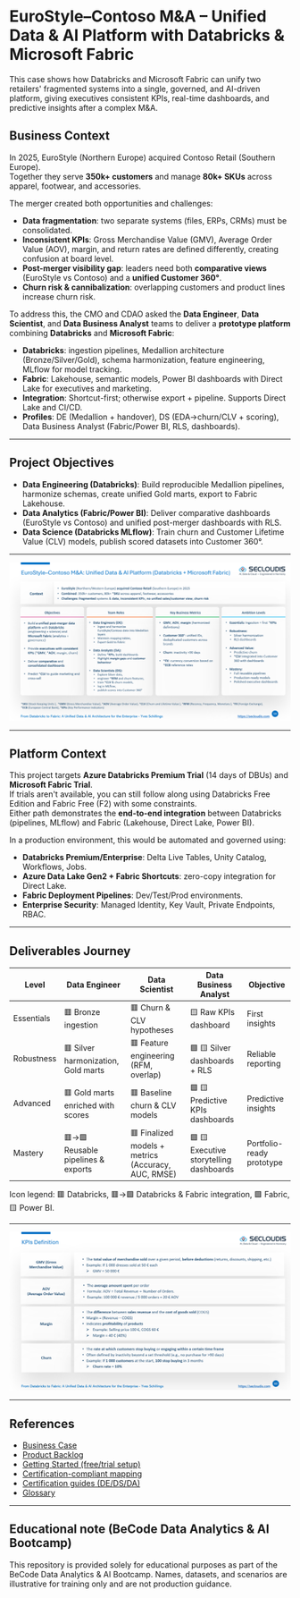 # EuroStyle–Contoso M&A – Unified Data & AI Platform with Databricks & Microsoft Fabric

This case shows how Databricks and Microsoft Fabric can unify two retailers' fragmented systems into a single, governed, and AI-driven platform, giving executives consistent KPIs, real-time dashboards, and predictive insights after a complex M&A.



## Business Context

In 2025, EuroStyle (Northern Europe) acquired Contoso Retail (Southern Europe).  
Together they serve **350k+ customers** and manage **80k+ SKUs** across apparel, footwear, and accessories.  

The merger created both opportunities and challenges:  
- **Data fragmentation**: two separate systems (files, ERPs, CRMs) must be consolidated.  
- **Inconsistent KPIs**: Gross Merchandise Value (GMV), Average Order Value (AOV), margin, and return rates are defined differently, creating confusion at board level.  
- **Post-merger visibility gap**: leaders need both **comparative views** (EuroStyle vs Contoso) and a **unified Customer 360°**.  
- **Churn risk & cannibalization**: overlapping customers and product lines increase churn risk.  

To address this, the CMO and CDAO asked the **Data Engineer**, **Data Scientist**, and **Data Business Analyst** teams to deliver a **prototype platform** combining **Databricks** and **Microsoft Fabric**:

- **Databricks**: ingestion pipelines, Medallion architecture (Bronze/Silver/Gold), schema harmonization, feature engineering, MLflow for model tracking.  
- **Fabric**: Lakehouse, semantic models, Power BI dashboards with Direct Lake for executives and marketing.  
 - **Integration**: Shortcut-first; otherwise export + pipeline. Supports Direct Lake and CI/CD.
 - **Profiles**: DE (Medallion + handover), DS (EDA→churn/CLV + scoring), Data Business Analyst (Fabric/Power BI, RLS, dashboards).
 

---

## Project Objectives

- **Data Engineering (Databricks)**: Build reproducible Medallion pipelines, harmonize schemas, create unified Gold marts, export to Fabric Lakehouse.  
- **Data Analytics (Fabric/Power BI)**: Deliver comparative dashboards (EuroStyle vs Contoso) and unified post-merger dashboards with RLS.  
- **Data Science (Databricks MLflow)**: Train churn and Customer Lifetime Value (CLV) models, publish scored datasets into Customer 360°.  

---

![picture 3](images/35d18433840be028b76217bbce653993e80e81add498968cc9f7bf81ecca2b62.png)  


---

## Platform Context

This project targets **Azure Databricks Premium Trial** (14 days of DBUs) and **Microsoft Fabric Trial**.  
If trials aren't available, you can still follow along using Databricks Free Edition and Fabric Free (F2) with some constraints.  
Either path demonstrates the **end-to-end integration** between Databricks (pipelines, MLflow) and Fabric (Lakehouse, Direct Lake, Power BI).  

In a production environment, this would be automated and governed using:  
- **Databricks Premium/Enterprise**: Delta Live Tables, Unity Catalog, Workflows, Jobs.  
- **Azure Data Lake Gen2 + Fabric Shortcuts**: zero-copy integration for Direct Lake.  
- **Fabric Deployment Pipelines**: Dev/Test/Prod environments.  
- **Enterprise Security**: Managed Identity, Key Vault, Private Endpoints, RBAC.  

---

## Deliverables Journey

| Level | Data Engineer | Data Scientist | Data Business Analyst | Objective |
|-------|---------------|----------------|--------------|-----------|
| Essentials | 🟥 Bronze ingestion | 🟥 Churn & CLV hypotheses | 🟨 Raw KPIs dashboard | First insights |
| Robustness | 🟥 Silver harmonization, Gold marts | 🟥 Feature engineering (RFM, overlap) | 🟩 🟨 Silver dashboards + RLS | Reliable reporting |
| Advanced | 🟥 Gold marts enriched with scores | 🟥 Baseline churn & CLV models | 🟩 🟨 Predictive KPIs dashboards | Predictive insights |
| Mastery | 🟥→🟩 Reusable pipelines & exports | 🟥 Finalized models + metrics (Accuracy, AUC, RMSE) | 🟩 🟨 Executive storytelling dashboards | Portfolio-ready prototype |

Icon legend: 🟥 Databricks, 🟥→🟩 Databricks & Fabric integration, 🟩 Fabric, 🟨 Power BI.

---

![picture 5](images/7af569d43b6533c9745fe0f1e39cd23dfe1139d482a5924b550c92d3e489d88b.png)  


---

## References

- [Business Case](./statement/1-eurostyle-contonso-ma-business-case.md)
- [Product Backlog](./statement/2-eurostyle-contonso-ma-project-backlog.md)
- [Getting Started (free/trial setup)](./GETTING_STARTED.md)
- [Certification-compliant mapping](./statement/eurostyle-contonso-certification-compliant.md)
- [Certification guides (DE/DS/DA)](./certification/)
- [Glossary](./GLOSSARY.md)





---

## Educational note (BeCode Data Analytics & AI Bootcamp)

This repository is provided solely for educational purposes as part of the BeCode Data Analytics & AI Bootcamp. Names, datasets, and scenarios are illustrative for training only and are not production guidance.

